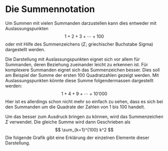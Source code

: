 # Die Summennotation

Um Summen mit vielen Summanden darzustellen kann dies entweder mit
Auslassungspunkten
$$
1 + 2 + 3 + \cdots + 100
$$
oder mit Hilfe des Summenzeichens ($\Sigma$; griechischer Buchstabe
Sigma) dargestellt werden.

Die Darstellung mit Auslassungspunkten eignet sich vor allem für
Summanden, deren Beziehung zueinander leicht zu erkennen ist. Für
komplexere Summanden eignet sich das Summenzeichen besser. Dies soll am
Beispiel der Summe der ersten 100 Quadratzahlen gezeigt werden. Mit
Auslassungspunkten könnte diese Summe folgendermassen dargestellt
werden:
$$
1 + 4 + 9 + \cdots + 10'000
$$
Hier ist es allerdings schon nicht mehr so einfach zu sehen, dass es
sich bei den Summanden um die Quadrate der Zahlen von 1 bis 100 handelt.

Um das besser zum Ausdruck bringen zu können, wird das Summenzeichen
$\Sigma$ verwendet. Die gleiche Summe wird dann Geschrieben als
$$
\sum_{k=1}^{100} k^2
$$
Die folgende Grafik gibt eine Erklärung der einzelnen Elemente dieser
Darstellung.